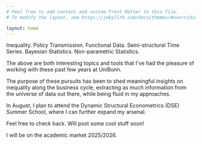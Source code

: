 ```yaml
---
# Feel free to add content and custom Front Matter to this file.
# To modify the layout, see https://jekyllrb.com/docs/themes/#overriding-theme-defaults

layout: home
---
```


Inequality. Policy Transmission. Functional Data. Semi-structural Time Series. Bayesian Statistics. Non-parametric Statistics.

  The above are both interesting topics and tools that I've had the pleasure of working with these past few years at UniBonn.

  The purpose of these pursuits has been to shed meaningful insights on inequality along the business cycle, extracting as much information from the universe of data out there, while being 
  fluid in my approaches.

  In August, I plan to attend the Dynamic Structural Econometrics (DSE) Summer School, where I can further expand my arsenal.

  Feel free to check back. Will post some cool stuff soon!

  I will be on the academic market 2025/2026.